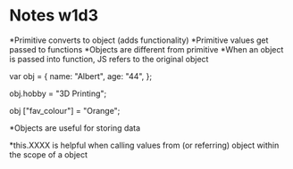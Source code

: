 # Notes w1d3

*Primitive converts to object (adds functionality)
*Primitive values get passed to functions
*Objects are different from primitive
*When an object is passed into function, JS refers to the original object

var obj = {
  name: "Albert",
  age: "44",
};

obj.hobby = "3D Printing";

obj ["fav_colour"] = "Orange";

*Objects are useful for storing data

*this.XXXX is helpful when calling values from (or referring) object within the scope of a object

